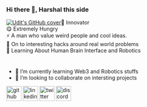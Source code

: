 ### Hi there 👋, Harshal this side

[![Udit's GitHub cover](https://github-cool-covers.vercel.app/api/get-cover?username=cybernovas&text=I'm+Innovator)](https://github.com/uditkumar01/cool-covers)🦄 Innovator <br>
😋 Extremely Hungry <br>
⚡️ A man who value weird people and cool ideas. <br>
🏴‍ On to interesting hacks around real world problems <br>
🧠 Learning About Human Brain Interface and Robotics <br>

# 

- 🌱 I’m currently learning Web3 and Robotics stuffs 
- 👯 I’m looking to collaborate on intersting projects 


[<img src='https://cdn.jsdelivr.net/npm/simple-icons@3.0.1/icons/github.svg' alt='github' height='40'>](https://github.com/harrrshall)  [<img src='https://cdn.jsdelivr.net/npm/simple-icons@3.0.1/icons/linkedin.svg' alt='linkedin' height='40'>](https://www.linkedin.com/in/harshalsinghcn/)  [<img src='https://cdn.jsdelivr.net/npm/simple-icons@3.0.1/icons/twitter.svg' alt='twitter' height='40'>](https://twitter.com/@HarshalsinghCN)  [<img src='https://cdn.jsdelivr.net/npm/simple-icons@3.0.1/icons/discord.svg' alt='discord' height='40'>](https://discord.com/channels/@Cyber_novas#8572)  



